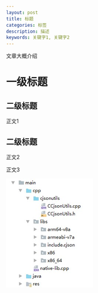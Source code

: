 ```yaml
---
layout: post
title: 标题
categories: 标签
description: 描述
keywords: 关键字1, 关键字2
---
```


文章大概介绍

# 一级标题

## 二级标题

正文1

## 二级标题

正文2

正文3

![](https://github.com/oceanii/oceanii.github.io/blob/master/images/blog/AAAAA.jpg?raw=true)